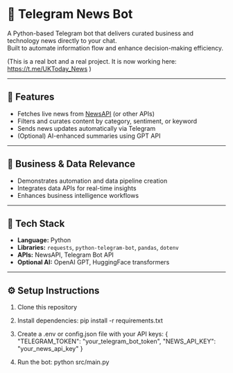 # 📰 Telegram News Bot

A Python-based Telegram bot that delivers curated business and technology news directly to your chat.  
Built to automate information flow and enhance decision-making efficiency.

(This is a real bot and a real project. It is now working here: https://t.me/UKToday_News )

---

## 🚀 Features
- Fetches live news from [NewsAPI](https://newsapi.org) (or other APIs)
- Filters and curates content by category, sentiment, or keyword
- Sends news updates automatically via Telegram
- (Optional) AI-enhanced summaries using GPT API

---

## 💼 Business & Data Relevance
- Demonstrates automation and data pipeline creation
- Integrates data APIs for real-time insights
- Enhances business intelligence workflows

---

## 🧠 Tech Stack
- **Language:** Python  
- **Libraries:** `requests`, `python-telegram-bot`, `pandas`, `dotenv`
- **APIs:** NewsAPI, Telegram Bot API  
- **Optional AI:** OpenAI GPT, HuggingFace transformers

---

## ⚙️ Setup Instructions
1. Clone this repository

2. Install dependencies:
pip install -r requirements.txt

3. Create a .env or config.json file with your API keys:
{
  "TELEGRAM_TOKEN": "your_telegram_bot_token",
  "NEWS_API_KEY": "your_news_api_key"
}

4. Run the bot:
python src/main.py
